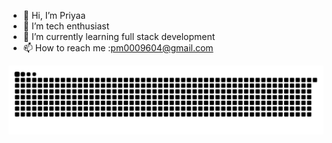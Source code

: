 - 👋 Hi, I’m Priyaa
- 👀 I’m tech enthusiast
- 🌱 I’m currently learning full stack development
- 📫 How to reach me :pm0009604@gmail.com
<!---
pricodingg/pricodingg is a ✨ special ✨ repository because its `README.md` (this file) appears on your GitHub profile.
You can click the Preview link to take a look at your changes.
--->
![snake gif](https://github.com/pricodingg/pricodingg/blob/output/github-snake-dark.svg)
